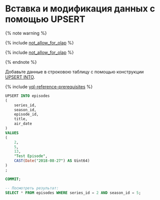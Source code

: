 # Вставка и модификация данных с помощью UPSERT

{% note warning %}

{% include [not_allow_for_olap](../../_includes/not_allow_for_olap_text.md) %}

{% include [not_allow_for_olap](../../_includes/ways_add_data_to_olap.md) %}

{% endnote %}

Добавьте данные в строковою таблицу с помощью конструкции [UPSERT INTO](../../yql/reference/syntax/upsert_into.md).

{% include [yql-reference-prerequisites](_includes/yql_tutorial_prerequisites.md) %}

```sql
UPSERT INTO episodes
(
    series_id,
    season_id,
    episode_id,
    title,
    air_date
)
VALUES
(
    2,
    5,
    13,
    "Test Episode",
    CAST(Date("2018-08-27") AS Uint64)
)
;

COMMIT;

-- Посмотреть результат:
SELECT * FROM episodes WHERE series_id = 2 AND season_id = 5;
```
